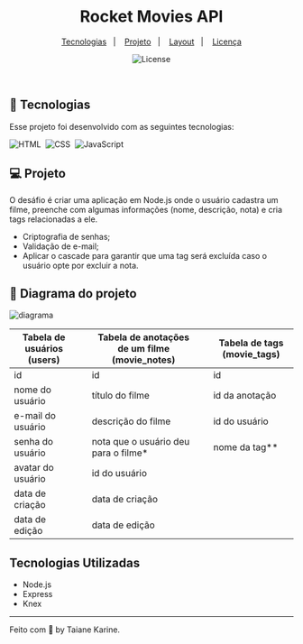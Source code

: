 <h1 align="center"> Rocket Movies API </h1>

<p align="center">
  <a href="#-tecnologias">Tecnologias</a>&nbsp;&nbsp;&nbsp;|&nbsp;&nbsp;&nbsp;
  <a href="#-projeto">Projeto</a>&nbsp;&nbsp;&nbsp;|&nbsp;&nbsp;&nbsp;
  <a href="#-layout">Layout</a>&nbsp;&nbsp;&nbsp;|&nbsp;&nbsp;&nbsp;
  <a href="#memo-licença">Licença</a>
</p>

<p align="center">
  <img alt="License" src="https://img.shields.io/static/v1?label=license&message=MIT&color=49AA26&labelColor=000000">
</p>

<br>

## 🚀 Tecnologias

Esse projeto foi desenvolvido com as seguintes tecnologias:

![HTML](https://img.shields.io/badge/-HTML-05122A?style=flat&logo=HTML5)&nbsp;
![CSS](https://img.shields.io/badge/-CSS-05122A?style=flat&logo=CSS3&logoColor=1572B6)&nbsp;
![JavaScript](https://img.shields.io/badge/-JavaScript-05122A?style=flat&logo=javascript)&nbsp;


## 💻 Projeto
O desáfio é criar uma aplicação em Node.js onde o usuário cadastra um filme, preenche com algumas informações (nome, descrição, nota) e cria tags relacionadas a ele.

- Criptografia de senhas;
- Validação de e-mail;
- Aplicar o cascade para garantir que uma tag será excluída caso o usuário opte por excluir a nota.


## 🔖 Diagrama do projeto

![diagrama](https://github.com/taianekarine/Stage-08-RocketMoviesApi/assets/94652702/2134e2d3-ea7d-40cc-a7cd-bc44f8929d33)

| Tabela de usuários (users) | | Tabela de anotações de um filme (movie_notes) | | Tabela de tags (movie_tags) |
| --- | --- | --- | --- | --- |
| id |  | id |  | id |
| nome do usuário |  | título do filme |  | id da anotação |
| e-mail do usuário |  | descrição do filme |  | id do usuário |
| senha do usuário |  | nota que o usuário deu para o filme* |  | nome da tag** |
| avatar do usuário |  | id do usuário |  |  |
| data de criação |  | data de criação |  |  |
| data de edição |  | data de edição |  |  |


## Tecnologias Utilizadas
- Node.js
- Express
- Knex

---

Feito com 🧡 by Taiane Karine.
